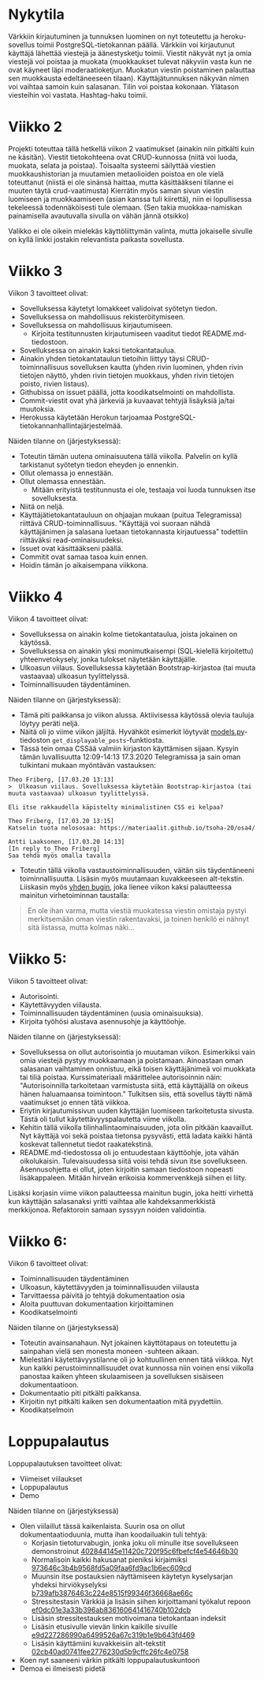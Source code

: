 # Nykytila

Värkkiin kirjautuminen ja tunnuksen luominen on nyt toteutettu ja heroku-sovellus toimii PostgreSQL-tietokannan päällä. Värkkiin voi kirjautunut käyttäjä lähettää viestejä ja äänestysketju toimii. Viestit näkyvät nyt ja omia viestejä voi poistaa ja muokata (muokkaukset tulevat näkyviin vasta kun ne ovat käyneet läpi moderaatioketjun. Muokatun viestin poistaminen palauttaa sen muokkausta edeltäneeseen tilaan). Käyttäjätunnuksen näkyvän nimen voi vaihtaa samoin kuin salasanan. Tilin voi poistaa kokonaan. Ylätason viesteihin voi vastata. Hashtag-haku toimii.

# Viikko 2

Projekti toteuttaa tällä hetkellä viikon 2 vaatimukset (ainakin niin pitkälti kuin ne käsitän). Viestit tietokohteena ovat CRUD-kunnossa (niitä voi luoda, muokata, selata ja poistaa). Toisaalta systeemi säilyttää viestien muokkaushistorian ja muutamien metaolioiden poistoa en ole vielä toteuttanut (niistä ei ole sinänsä haittaa, mutta käsittääkseni tilanne ei muuten täytä crud-vaatimusta) Kierrätin myös saman sivun viestin luomiseen ja muokkaamiseen (asian kanssa tuli kiirettä), niin ei lopullisessa tekeleessä todennäköisesti tule olemaan. (Sen takia muokkaa-namiskan painamisella avautuvalla sivulla on vähän jännä otsikko)

Valikko ei ole oikein mielekäs käyttöliittymän valinta, mutta jokaiselle sivulle on kyllä linkki jostakin relevantista paikasta sovellusta.

# Viikko 3

Viikon 3 tavoitteet olivat:

* Sovelluksessa käytetyt lomakkeet validoivat syötetyn tiedon.
* Sovelluksessa on mahdollisuus rekisteröitymiseen.
* Sovelluksessa on mahdollisuus kirjautumiseen.
    * Kirjoita testitunnusten kirjautumiseen vaaditut tiedot README.md-tiedostoon.
* Sovelluksessa on ainakin kaksi tietokantataulua.
* Ainakin yhden tietokantataulun tietoihin liittyy täysi CRUD-toiminnallisuus sovelluksen kautta (yhden rivin luominen, yhden rivin tietojen näyttö, yhden rivin tietojen muokkaus, yhden rivin tietojen poisto, rivien listaus).
* Githubissa on issuet päällä, jotta koodikatselmointi on mahdollista. 
* Commit-viestit ovat yhä järkeviä ja kuvaavat tehtyjä lisäyksiä ja/tai muutoksia. 
* Herokussa käytetään Herokun tarjoamaa PostgreSQL-tietokannanhallintajärjestelmää.

Näiden tilanne on (järjestyksessä):

* Toteutin tämän uutena ominaisuutena tällä viikolla. Palvelin on kyllä tarkistanut syötetyn tiedon eheyden jo ennenkin.
* Ollut olemassa jo ennestään.
* Ollut olemassa ennestään.
    * Mitään erityistä testitunnusta ei ole, testaaja voi luoda tunnuksen itse sovelluksesta.
* Niitä on neljä.
* Käyttäjätietokantatauluun on ohjaajan mukaan (puitua Telegramissa) riittävä CRUD-toiminnallisuus. "Käyttäjä voi suoraan nähdä käyttäjänimen ja salasana luetaan tietokannasta kirjautuessa" todettiin riittäväksi read-ominaisuudeksi.
* Issuet ovat käsittääkseni päällä.
* Commitit ovat samaa tasoa kuin ennen.
* Hoidin tämän jo aikaisempana viikkona.

# Viikko 4

Viikon 4 tavoitteet olivat:

* Sovelluksessa on ainakin kolme tietokantataulua, joista jokainen on käytössä.
* Sovelluksessa on ainakin yksi monimutkaisempi (SQL-kielellä kirjoitettu) yhteenvetokysely, jonka tulokset näytetään käyttäjälle.
* Ulkoasun viilaus. Sovelluksessa käytetään Bootstrap-kirjastoa (tai muuta vastaavaa) ulkoasun tyylittelyssä.
* Toiminnallisuuden täydentäminen.

Näiden tilanne on (järjestyksessä):

* Tämä piti paikkansa jo viikon alussa. Aktiivisessa käytössä olevia tauluja löytyy peräti neljä.
* Näitä oli jo viime viikon jäljiltä. Hyvähköt esimerkit löytyvät [models.py](../application/varkki/models.py)-tiedoston `get_displayable_posts`-funktiosta.
* Tässä tein omaa CSSää valmiin kirjaston käyttämisen sijaan. Kysyin tämän luvallisuutta 12:09-14:13 17.3.2020 Telegramissa ja sain oman tulkintani mukaan myöntävän vastauksen:

```
Theo Friberg, [17.03.20 13:13]
>  Ulkoasun viilaus. Sovelluksessa käytetään Bootstrap-kirjastoa (tai muuta vastaavaa) ulkoasun tyylittelyssä. 

Eli itse rakkaudella käpistelty minimalistinen CSS ei kelpaa?

Theo Friberg, [17.03.20 13:15]
Katselin tuota nelososaa: https://materiaalit.github.io/tsoha-20/osa4/

Antti Laaksonen, [17.03.20 14:13]
[In reply to Theo Friberg]
Saa tehdä myös omalla tavalla
```

* Toteutin tällä viikolla vastaustoiminnallisuuden, väitän siis täydentäneeni toiminnallisuutta. Lisäsin myös muutamaan kuvakkeeseen alt-tekstin. Liiskasin myös [yhden bugin](https://github.com/nomelif/tsoha-2020/commit/b09a85d69552c84a368c52bef05569b8daaa0dee), joka lienee viikon kaksi palautteessa mainitun virhetoiminnan taustalla:

> En ole ihan varma, mutta viestiä muokatessa viestin omistaja pystyi merkitsemään oman viestin rakentavaksi, ja toinen henkilö ei nähnyt sitä listassa, mutta kolmas näki...

# Viikko 5:

Viikon 5 tavoitteet olivat:

* Autorisointi.
* Käytettävyyden viilausta.
* Toiminnallisuuden täydentäminen (uusia ominaisuuksia).
* Kirjoita työhösi alustava asennusohje ja käyttöohje.

Näiden tilanne on (järjestyksessä):

* Sovelluksessa on ollut autorisointia jo muutaman viikon. Esimerkiksi vain omia viestejä pystyy muokkaamaan ja poistamaan. Ainoastaan oman salasanan vaihtaminen onnistuu, eikä toisen käyttäjänimeä voi muokkata tai tiliä poistaa. Kurssimateriaali määrittelee autorisoinnin näin: "Autorisoinnilla tarkoitetaan varmistusta siitä, että käyttäjällä on oikeus hänen haluamaansa toimintoon." Tulkitsen siis, että sovellus täytti nämä vaatimukset jo ennen tätä viikkoa.
* Eriytin kirjautumissivun uuden käyttäjän luomiseen tarkoitetusta sivusta. Tästä oli tullut käytettävyyspalautetta viime viikolla.
* Kehitin tällä viikolla tilinhallintaominaisuuden, jota olin pitkään kaavaillut. Nyt käyttäjä voi sekä poistaa tietonsa pysyvästi, että ladata kaikki häntä koskevat tallennetut tiedot raakatekstinä.
* README.md-tiedostossa oli jo entuudestaan käyttöohje, jota vähän oikolukaisin. Tulevaisuudessa siitä voisi tehdä sivun itse sovellukseen. Asennusohjetta ei ollut, joten kirjoitin samaan tiedostoon nopeasti lisäkappaleen. Mitään hirveän erikoisia kommervenkkejä siihen ei liity.

Lisäksi korjasin viime viikon palautteessa mainitun bugin, joka heitti virhettä kun käyttäjän salasanaksi yritti vaihtaa alle kahdeksanmerkkistä merkkijonoa. Refaktoroin samaan syssyyn noiden validointia.

# Viikko 6:

Viikon 6 tavoitteet olivat:

* Toiminnallisuuden täydentäminen
* Ulkoasun, käytettävyyden ja toiminnallisuuden viilausta
* Tarvittaessa päivitä jo tehtyjä dokumentaation osia
* Aloita puuttuvan dokumentaation kirjoittaminen
* Koodikatselmointi

Näiden tilanne on (järjestyksessä)

* Toteutin avainsanahaun. Nyt jokainen käyttötapaus on toteutettu ja sainpahan vielä sen monesta moneen -suhteen aikaan.
* Mielestäni käytettävyystilanne oli jo kohtuullinen ennen tätä viikkoa. Nyt kun kaikki perustoiminnallisuudet ovat kunnossa niin voinen ensi viikolla panostaa kaiken yhteen skulaamiseen ja sovelluksen sisäiseen dokumentaatioon.
* Dokumentaatio piti pitkälti paikkansa.
* Kirjoitin nyt pitkälti kaiken sen dokumentaation mitä pyydettiin.
* Koodikatselmoin

# Loppupalautus


Loppupalautuksen tavoitteet olivat:

* Viimeiset viilaukset
* Loppupalautus
* Demo

Näiden tilanne on (järjestyksessä)

* Olen viilaillut tässä kaikenlaista. Suurin osa on ollut dokumentaatioduunia, mutta ihan koodailuakin tuli tehtyä:
    * Korjasin tietoturvabugin, jonka joku oli minulle itse sovellukseen demonstroinut [402844145e11420c720f95c6fbefcf4e54646b30](https://github.com/nomelif/tsoha-2020/commit/402844145e11420c720f95c6fbefcf4e54646b30)
    * Normalisoin kaikki hakusanat pieniksi kirjaimiksi [973646c3b4b9568fd5a09faa6fd9ac1b6ec609cd](https://github.com/nomelif/tsoha-2020/commit/973646c3b4b9568fd5a09faa6fd9ac1b6ec609cd)
    * Muunsin itse postauksien näyttämiseen käytetyn kyselysarjan yhdeksi hirviökyselyksi [b739afb3876463c224e8515f99346f36668ae66c](https://github.com/nomelif/tsoha-2020/commit/b739afb3876463c224e8515f99346f36668ae66c)
    * Stressitestasin Värkkiä ja lisäsin siihen kirjoittamani työkalut repoon [ef0dc01e3a33b396ab836160641416740b102dcb](https://github.com/nomelif/tsoha-2020/commit/ef0dc01e3a33b396ab836160641416740b102dcb)
    * Lisäsin stressitestauksen motivoimana tietokantaan indeksit
    * Lisäsin etusivulle vievän linkin kaikille sivuille [e9d227286990a6499526a67c319b1e9b643fd469](https://github.com/nomelif/tsoha-2020/commit/e9d227286990a6499526a67c319b1e9b643fd469)
    * Lisäsin käyttämiini kuvakkeisiin alt-tekstit [02cb40ad0741fee2776230d5b9cffc26fc4e0758](https://github.com/nomelif/tsoha-2020/commit/02cb40ad0741fee2776230d5b9cffc26fc4e0758)
* Koen nyt saaneeni värkin pitkälti loppupalautuskuntoon
* Demoa ei ilmeisesti pidetä
